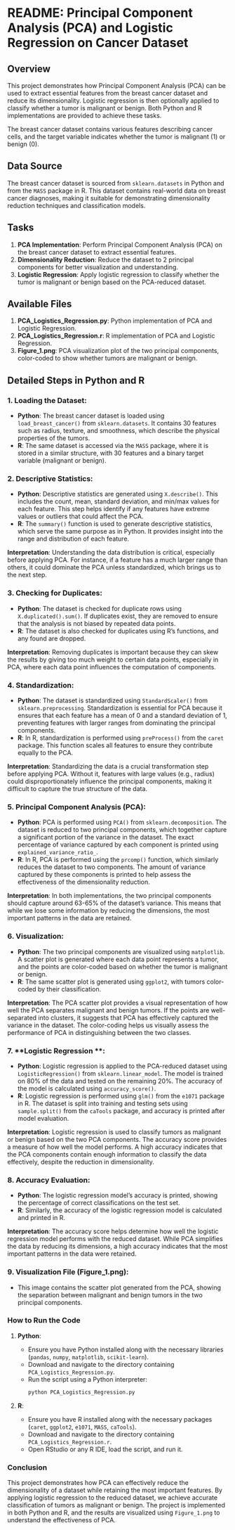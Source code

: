 # README: Principal Component Analysis (PCA) and Logistic Regression on Cancer Dataset

## Overview
This project demonstrates how Principal Component Analysis (PCA) can be used to extract essential features from the breast cancer dataset and reduce its dimensionality. Logistic regression is then optionally applied to classify whether a tumor is malignant or benign. Both Python and R implementations are provided to achieve these tasks. 

The breast cancer dataset contains various features describing cancer cells, and the target variable indicates whether the tumor is malignant (1) or benign (0).

## Data Source
The breast cancer dataset is sourced from `sklearn.datasets` in Python and from the `MASS` package in R. This dataset contains real-world data on breast cancer diagnoses, making it suitable for demonstrating dimensionality reduction techniques and classification models.

## Tasks
1. **PCA Implementation**: Perform Principal Component Analysis (PCA) on the breast cancer dataset to extract essential features.
2. **Dimensionality Reduction**: Reduce the dataset to 2 principal components for better visualization and understanding.
3. **Logistic Regression**: Apply logistic regression to classify whether the tumor is malignant or benign based on the PCA-reduced dataset.

## Available Files

1. **PCA_Logistics_Regression.py**: Python implementation of PCA and Logistic Regression.
2. **PCA_Logistics_Regression.r**: R implementation of PCA and Logistic Regression.
3. **Figure_1.png**: PCA visualization plot of the two principal components, color-coded to show whether tumors are malignant or benign.

## Detailed Steps in Python and R

### 1. **Loading the Dataset**:
   - **Python**: The breast cancer dataset is loaded using `load_breast_cancer()` from `sklearn.datasets`. It contains 30 features such as radius, texture, and smoothness, which describe the physical properties of the tumors.
   - **R**: The same dataset is accessed via the `MASS` package, where it is stored in a similar structure, with 30 features and a binary target variable (malignant or benign).

### 2. **Descriptive Statistics**:
   - **Python**: Descriptive statistics are generated using `X.describe()`. This includes the count, mean, standard deviation, and min/max values for each feature. This step helps identify if any features have extreme values or outliers that could affect the PCA.
   - **R**: The `summary()` function is used to generate descriptive statistics, which serve the same purpose as in Python. It provides insight into the range and distribution of each feature.
   
   **Interpretation**: Understanding the data distribution is critical, especially before applying PCA. For instance, if a feature has a much larger range than others, it could dominate the PCA unless standardized, which brings us to the next step.

### 3. **Checking for Duplicates**:
   - **Python**: The dataset is checked for duplicate rows using `X.duplicated().sum()`. If duplicates exist, they are removed to ensure that the analysis is not biased by repeated data points.
   - **R**: The dataset is also checked for duplicates using R’s functions, and any found are dropped.
   
   **Interpretation**: Removing duplicates is important because they can skew the results by giving too much weight to certain data points, especially in PCA, where each data point influences the computation of components.

### 4. **Standardization**:
   - **Python**: The dataset is standardized using `StandardScaler()` from `sklearn.preprocessing`. Standardization is essential for PCA because it ensures that each feature has a mean of 0 and a standard deviation of 1, preventing features with larger ranges from dominating the principal components.
   - **R**: In R, standardization is performed using `preProcess()` from the `caret` package. This function scales all features to ensure they contribute equally to the PCA.
   
   **Interpretation**: Standardizing the data is a crucial transformation step before applying PCA. Without it, features with large values (e.g., radius) could disproportionately influence the principal components, making it difficult to capture the true structure of the data.

### 5. **Principal Component Analysis (PCA)**:
   - **Python**: PCA is performed using `PCA()` from `sklearn.decomposition`. The dataset is reduced to two principal components, which together capture a significant portion of the variance in the dataset. The exact percentage of variance captured by each component is printed using `explained_variance_ratio_`.
   - **R**: In R, PCA is performed using the `prcomp()` function, which similarly reduces the dataset to two components. The amount of variance captured by these components is printed to help assess the effectiveness of the dimensionality reduction.
   
   **Interpretation**: In both implementations, the two principal components should capture around 63-65% of the dataset’s variance. This means that while we lose some information by reducing the dimensions, the most important patterns in the data are retained.

### 6. **Visualization**:
   - **Python**: The two principal components are visualized using `matplotlib`. A scatter plot is generated where each data point represents a tumor, and the points are color-coded based on whether the tumor is malignant or benign.
   - **R**: The same scatter plot is generated using `ggplot2`, with tumors color-coded by their classification.
   
   **Interpretation**: The PCA scatter plot provides a visual representation of how well the PCA separates malignant and benign tumors. If the points are well-separated into clusters, it suggests that PCA has effectively captured the variance in the dataset. The color-coding helps us visually assess the performance of PCA in distinguishing between the two classes.

### 7. **Logistic Regression **:
   - **Python**: Logistic regression is applied to the PCA-reduced dataset using `LogisticRegression()` from `sklearn.linear_model`. The model is trained on 80% of the data and tested on the remaining 20%. The accuracy of the model is calculated using `accuracy_score()`.
   - **R**: Logistic regression is performed using `glm()` from the `e1071` package in R. The dataset is split into training and testing sets using `sample.split()` from the `caTools` package, and accuracy is printed after model evaluation.
   
   **Interpretation**: Logistic regression is used to classify tumors as malignant or benign based on the two PCA components. The accuracy score provides a measure of how well the model performs. A high accuracy indicates that the PCA components contain enough information to classify the data effectively, despite the reduction in dimensionality.

### 8. **Accuracy Evaluation**:
   - **Python**: The logistic regression model’s accuracy is printed, showing the percentage of correct classifications on the test set.
   - **R**: Similarly, the accuracy of the logistic regression model is calculated and printed in R.

   **Interpretation**: The accuracy score helps determine how well the logistic regression model performs with the reduced dataset. While PCA simplifies the data by reducing its dimensions, a high accuracy indicates that the most important patterns in the data were retained.

### 9. **Visualization File (Figure_1.png)**:
   - This image contains the scatter plot generated from the PCA, showing the separation between malignant and benign tumors in the two principal components.

### How to Run the Code

1. **Python**:
   - Ensure you have Python installed along with the necessary libraries (`pandas`, `numpy`, `matplotlib`, `scikit-learn`).
   - Download and navigate to the directory containing `PCA_Logistics_Regression.py`.
   - Run the script using a Python interpreter:
     ```bash
     python PCA_Logistics_Regression.py
     ```

2. **R**:
   - Ensure you have R installed along with the necessary packages (`caret`, `ggplot2`, `e1071`, `MASS`, `caTools`).
   - Download and navigate to the directory containing `PCA_Logistics_Regression.r`.
   - Open RStudio or any R IDE, load the script, and run it.

### Conclusion

This project demonstrates how PCA can effectively reduce the dimensionality of a dataset while retaining the most important features. By applying logistic regression to the reduced dataset, we achieve accurate classification of tumors as malignant or benign. The project is implemented in both Python and R, and the results are visualized using `Figure_1.png` to understand the effectiveness of PCA.

